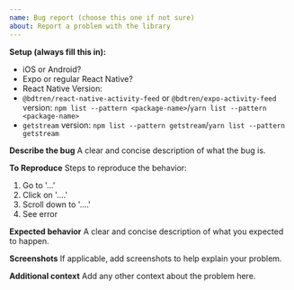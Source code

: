 ```yaml
---
name: Bug report (choose this one if not sure)
about: Report a problem with the library
---
```


**Setup (always fill this in):**

- iOS or Android?
- Expo or regular React Native?
- React Native Version:
- `@bdtren/react-native-activity-feed` or `@bdtren/expo-activity-feed` version: `npm list --pattern <package-name>`/`yarn list --pattern <package-name>`
- `getstream` version: `npm list --pattern getstream`/`yarn list --pattern getstream`

**Describe the bug**
A clear and concise description of what the bug is.

**To Reproduce**
Steps to reproduce the behavior:

1. Go to '...'
2. Click on '....'
3. Scroll down to '....'
4. See error

**Expected behavior**
A clear and concise description of what you expected to happen.

**Screenshots**
If applicable, add screenshots to help explain your problem.

**Additional context**
Add any other context about the problem here.
